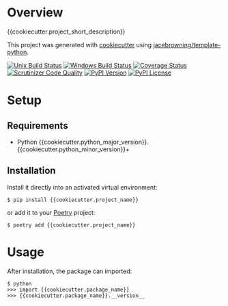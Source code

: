 # Overview

{{cookiecutter.project_short_description}}

This project was generated with [cookiecutter](https://github.com/audreyr/cookiecutter) using [jacebrowning/template-python](https://github.com/jacebrowning/template-python).

[![Unix Build Status](https://img.shields.io/travis/{{cookiecutter.github_username}}/{{cookiecutter.github_repo}}/{{cookiecutter.default_branch}}.svg?label=unix)](https://travis-ci.org/{{cookiecutter.github_username}}/{{cookiecutter.github_repo}})
[![Windows Build Status](https://img.shields.io/appveyor/ci/{{cookiecutter.github_username}}/{{cookiecutter.github_repo}}/{{cookiecutter.default_branch}}.svg?label=window)](https://ci.appveyor.com/project/{{cookiecutter.github_username}}/{{cookiecutter.github_repo}})
[![Coverage Status](https://img.shields.io/coveralls/{{cookiecutter.github_username}}/{{cookiecutter.github_repo}}/{{cookiecutter.default_branch}}.svg)](https://coveralls.io/r/{{cookiecutter.github_username}}/{{cookiecutter.github_repo}})
[![Scrutinizer Code Quality](https://img.shields.io/scrutinizer/g/{{cookiecutter.github_username}}/{{cookiecutter.github_repo}}.svg)](https://scrutinizer-ci.com/g/{{cookiecutter.github_username}}/{{cookiecutter.github_repo}}/?branch={{cookiecutter.default_branch}})
[![PyPI Version](https://img.shields.io/pypi/v/{{cookiecutter.project_name}}.svg)](https://pypi.org/project/{{cookiecutter.project_name}})
[![PyPI License](https://img.shields.io/pypi/l/{{cookiecutter.project_name}}.svg)](https://pypi.org/project/{{cookiecutter.project_name}})

# Setup

## Requirements

* Python {{cookiecutter.python_major_version}}.{{cookiecutter.python_minor_version}}+

## Installation

Install it directly into an activated virtual environment:

```text
$ pip install {{cookiecutter.project_name}}
```

or add it to your [Poetry](https://poetry.eustace.io/) project:

```text
$ poetry add {{cookiecutter.project_name}}
```

# Usage

After installation, the package can imported:

```text
$ python
>>> import {{cookiecutter.package_name}}
>>> {{cookiecutter.package_name}}.__version__
```
